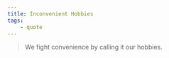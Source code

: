 ```yaml
---
title: Inconvenient Hobbies
tags:
    - quote
---
```

> We fight convenience by calling it our hobbies.